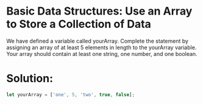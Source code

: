 # Basic Data Structures: Use an Array to Store a Collection of Data
We have defined a variable called yourArray. Complete the statement by assigning an array of at least 5 elements in length to the yourArray variable. Your array should contain at least one string, one number, and one boolean.
# Solution:
```javascript
let yourArray = ['one', 5, 'two', true, false];
```